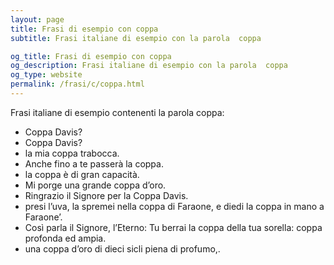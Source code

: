 ```yaml
---
layout: page
title: Frasi di esempio con coppa 
subtitle: Frasi italiane di esempio con la parola  coppa

og_title: Frasi di esempio con coppa 
og_description: Frasi italiane di esempio con la parola  coppa
og_type: website
permalink: /frasi/c/coppa.html
---
```


Frasi italiane di esempio contenenti la parola coppa:


- Coppa Davis?
- Coppa Davis?
- la mia coppa trabocca.
- Anche fino a te passerà la coppa.
- la coppa è di gran capacità.
- Mi porge una grande coppa d’oro.
- Ringrazio il Signore per la Coppa Davis.
- presi l’uva, la spremei nella coppa di Faraone, e diedi la coppa in mano a Faraone’.
- Così parla il Signore, l’Eterno: Tu berrai la coppa della tua sorella: coppa profonda ed ampia.
- una coppa d’oro di dieci sicli piena di profumo,.
